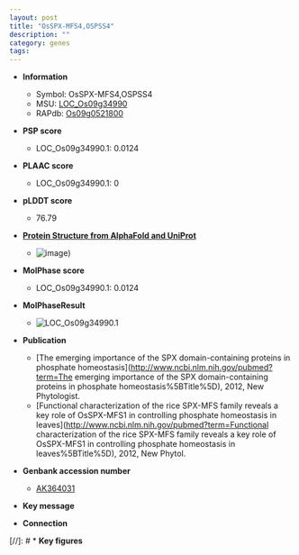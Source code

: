```yaml
---
layout: post
title: "OsSPX-MFS4,OSPSS4"
description: ""
category: genes
tags: 
---
```


* **Information**  
    + Symbol: OsSPX-MFS4,OSPSS4  
    + MSU: [LOC_Os09g34990](http://rice.plantbiology.msu.edu/cgi-bin/ORF_infopage.cgi?orf=LOC_Os09g34990)  
    + RAPdb: [Os09g0521800](http://rapdb.dna.affrc.go.jp/viewer/gbrowse_details/irgsp1?name=Os09g0521800)  

* **PSP score**  
    + LOC_Os09g34990.1: 0.0124 

* **PLAAC score**  
    + LOC_Os09g34990.1: 0 

* **pLDDT score**
    + 76.79

* **[Protein Structure from AlphaFold and UniProt](https://www.uniprot.org/uniprotkb/B9FMX4/entry#structure)**
    + ![image](https://ricepsp.github.io/images/B/AF-B9FMX4-F1.png))

* **MolPhase score**
    + LOC_Os09g34990.1: 0.0124

* **MolPhaseResult**
    + ![LOC_Os09g34990.1](https://ricepsp.github.io/pictures/LOC_Os09g/LOC_Os09g34990.1.png)

* **Publication**  
    + [The emerging importance of the SPX domain-containing proteins in phosphate homeostasis](http://www.ncbi.nlm.nih.gov/pubmed?term=The emerging importance of the SPX domain-containing proteins in phosphate homeostasis%5BTitle%5D), 2012, New Phytologist.
    + [Functional characterization of the rice SPX-MFS family reveals a key role of OsSPX-MFS1 in controlling phosphate homeostasis in leaves](http://www.ncbi.nlm.nih.gov/pubmed?term=Functional characterization of the rice SPX-MFS family reveals a key role of OsSPX-MFS1 in controlling phosphate homeostasis in leaves%5BTitle%5D), 2012, New Phytol.

* **Genbank accession number**  
    + [AK364031](http://www.ncbi.nlm.nih.gov/nuccore/AK364031)

* **Key message**  

* **Connection**  

[//]: # * **Key figures**  


